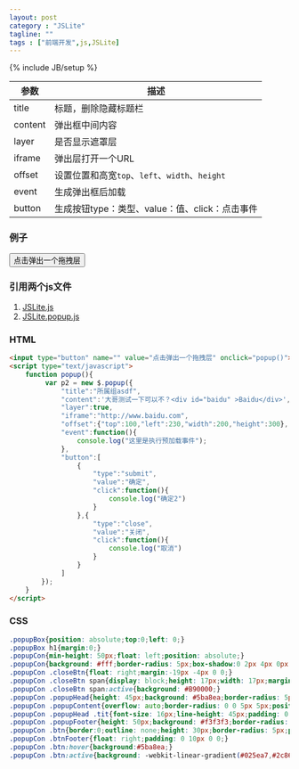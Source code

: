 ```yaml
---
layout: post
category : "JSLite"
tagline: ""
tags : ["前端开发",js,JSLite]
---
```

{% include JB/setup %}


| 参数    | 描述       |
| -----   | --------- |
| title   | 标题，删除隐藏标题栏|
| content | 弹出框中间内容|
| layer   | 是否显示遮罩层|
| iframe  | 弹出层打开一个URL|
| offset  | 设置位置和高宽`top`、`left`、`width`、`height`|
| event   | 生成弹出框后加载|
| button  | 生成按钮type：类型、value：值、click：点击事件|

### 例子

<input type="button" name="" value="点击弹出一个拖拽层" onclick="popup()">
<script type="text/javascript" src="/JSLite/plug/JSLite.js"></script>
<script type="text/javascript" src="/JSLite/plug/JSLite.popup/JSLite.popup.js"></script>

<style>
/*弹出框 start*/
.popupBox{position: fixed;top:0;left: 0;}
.popupBox h1{margin:0;}
.popupCon{min-height: 50px;float: left;position: fixed;}
.popupCon{background: #fff;border-radius: 5px;box-shadow:0 2px 4px 0px #636363;}
.popupCon .closeBtn{float: right;margin:-19px -4px 0 0;}
.popupCon .closeBtn span{display: block;height: 17px;width: 17px;margin:9px 0 0 -16px;position:absolute;border-radius: 17px;background: #ff0000;border:1px solid #fff;text-align: center;color: #fff;font-size: 16px;cursor: pointer;-webkit-user-select: none;-moz-user-select: none;user-select: none;line-height: 14px;}
.popupCon .closeBtn span:active{background: #B90000;}
.popupCon .popupHead{height: 45px;background: #5ba8ea;border-radius: 5px 5px 0 0;color: #fff;cursor: move;}
.popupCon .popupContent{overflow: auto;border-radius: 0 0 5px 5px;position: relative;}
.popupCon .popupHead .tit{font-size: 16px;line-height: 45px;padding: 0 0 0 10px;}
.popupCon .popupFooter{height: 50px;background: #f3f3f3;border-radius: 0 0 5px 5px;overflow: hidden;}
.popupCon .btn{border:0;outline: none;height: 30px;border-radius: 5px;padding: 0 10px 0 10px;font-size: 14px;background: #2c86cd;color: #fff;cursor: pointer;margin: 10px 0 0 10px;}
.popupCon .btnFooter{float: right;padding: 0 10px 0 0;}
.popupCon .btn:hover{background:#5ba8ea;}
.popupCon .btn:active{background: -webkit-linear-gradient(#025ea7,#2c86cd);}
/*弹出框 end*/

</style>


<script type="text/javascript">
    function popup(){
            var p2 = new JSLite.popup({
                 "title":"所属组asdf",
                 "content":'大哥测试一下可以不？<div id="baidu" >Baidu</div>',
                 "layer":true,
                 // "iframe":"http://www.baidu.com",
                 // "offset":{"top":20,"width":300,"height":100},
                 "event":function(){
                     console.log("这里是执行预加载事件");
                 },
                 "button":[
                     {
                         "type":"submit",
                         "value":"确定",
                         "click":function(){
                             console.log("确定2")
                         }
                     },{
                         "type":"close",
                         "value":"关闭",
                         "click":function(){
                             console.log("取消")
                         }
                     }
                 ]
            });

    }
</script>

### 引用两个js文件
1. [JSLite.js](/JSLite/plug/JSLite.js)<br>
2. [JSLite.popup.js](/JSLite/plug/JSLite.popup/JSLite.popup.js)

### HTML

```html
<input type="button" name="" value="点击弹出一个拖拽层" onclick="popup()">
<script type="text/javascript">
    function popup(){
         var p2 = new $.popup({
             "title":"所属组asdf",
             "content":'大哥测试一下可以不？<div id="baidu" >Baidu</div>',
             "layer":true,
             "iframe":"http://www.baidu.com",
             "offset":{"top":100,"left":230,"width":200,"height":300},
             "event":function(){
                 console.log("这里是执行预加载事件");
             },
             "button":[
                 {
                     "type":"submit",
                     "value":"确定",
                     "click":function(){
                         console.log("确定2")
                     }
                 },{
                     "type":"close",
                     "value":"关闭",
                     "click":function(){
                         console.log("取消")
                     }
                 }
             ]
        });
    }
</script>
```

### CSS

```css
.popupBox{position: absolute;top:0;left: 0;}
.popupBox h1{margin:0;}
.popupCon{min-height: 50px;float: left;position: absolute;}
.popupCon{background: #fff;border-radius: 5px;box-shadow:0 2px 4px 0px #636363;}
.popupCon .closeBtn{float: right;margin:-19px -4px 0 0;}
.popupCon .closeBtn span{display: block;height: 17px;width: 17px;margin:9px 0 0 -16px;position:absolute;border-radius: 17px;background: #ff0000;border:1px solid #fff;text-align: center;color: #fff;font-size: 16px;cursor: pointer;-webkit-user-select: none;-moz-user-select: none;user-select: none;line-height: 14px;}
.popupCon .closeBtn span:active{background: #B90000;}
.popupCon .popupHead{height: 45px;background: #5ba8ea;border-radius: 5px 5px 0 0;color: #fff;cursor: move;}
.popupCon .popupContent{overflow: auto;border-radius: 0 0 5px 5px;position: relative;}
.popupCon .popupHead .tit{font-size: 16px;line-height: 45px;padding: 0 0 0 10px;}
.popupCon .popupFooter{height: 50px;background: #f3f3f3;border-radius: 0 0 5px 5px;overflow: hidden;}
.popupCon .btn{border:0;outline: none;height: 30px;border-radius: 5px;padding: 0 10px 0 10px;font-size: 14px;background: #2c86cd;color: #fff;cursor: pointer;margin: 10px 0 0 10px;}
.popupCon .btnFooter{float: right;padding: 0 10px 0 0;}
.popupCon .btn:hover{background:#5ba8ea;}
.popupCon .btn:active{background: -webkit-linear-gradient(#025ea7,#2c86cd);}
```
